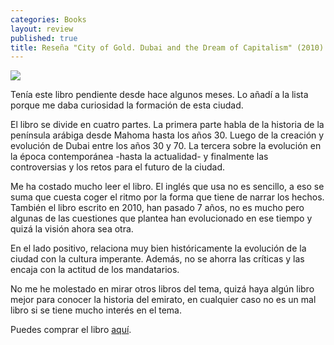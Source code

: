 ```yaml
---
categories: Books
layout: review
published: true
title: Reseña "City of Gold. Dubai and the Dream of Capitalism" (2010)
---
```

![](http://i.imgur.com/nSLu3wv.jpg)

Tenía este libro pendiente desde hace algunos meses. Lo añadí a la lista porque me daba curiosidad la formación de esta ciudad.

El libro se divide en cuatro partes. La primera parte habla de la historia de la península arábiga desde Mahoma hasta los años 30. Luego de la creación y evolución de Dubai entre los años 30 y 70. La tercera sobre la evolución en la época contemporánea -hasta la actualidad- y finalmente las controversias y los retos para el futuro de la ciudad.

Me ha costado mucho leer el libro. El inglés que usa no es sencillo, a eso se suma que cuesta coger el ritmo por la forma que tiene de narrar los hechos. También el libro  escrito en 2010, han pasado 7 años, no es mucho pero algunas de las cuestiones que plantea han evolucionado en ese tiempo y quizá la visión ahora sea otra.

En el lado positivo, relaciona muy bien históricamente la evolución de la ciudad con la cultura imperante. Además, no se ahorra las críticas y las encaja con la actitud de los mandatarios.

No me he molestado en mirar otros libros del tema, quizá haya algún libro mejor para conocer la historia del emirato, en cualquier caso no es un mal libro si se tiene mucho interés en el tema. 

Puedes comprar el libro [aquí](http://amazon.es/dp/0312655436).

